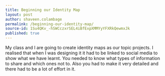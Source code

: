 ```yaml
---
title: Beginning our Identity Map
layout: post
author: shaveen.colambage
permalink: /beginning-our-identity-map/
source-id: 1Su4QKv_-hSWCczxrSEL4iBfExpXMMYyYFXRkQewmxJk
published: true
---
```

My class and I are going to create identity maps as our topic projects. I realised that when I was designing it it had to be linked to social media to show what we have learnt. You needed to know what types of information to share and which ones not to. Also you had to make it very detailed and there had to be a lot of effort in it.

